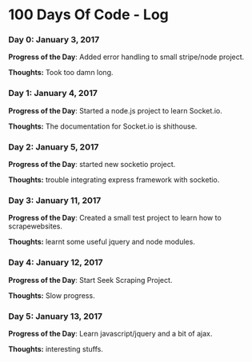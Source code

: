 # 100 Days Of Code - Log

### Day 0: January 3, 2017 

**Progress of the Day**: Added error handling to small stripe/node project.

**Thoughts:** Took too damn long.


### Day 1: January 4, 2017 

**Progress of the Day**: Started a node.js project to learn Socket.io.

**Thoughts:** The documentation for Socket.io is shithouse.


### Day 2: January 5, 2017 

**Progress of the Day**: started new socketio project.

**Thoughts:** trouble integrating express framework with socketio.

### Day 3: January 11, 2017 

**Progress of the Day**: Created a small test project to learn how to scrapewebsites. 

**Thoughts:** learnt some useful jquery and node modules.

### Day 4: January 12, 2017 

**Progress of the Day**: Start Seek Scraping Project.

**Thoughts:** Slow progress.

### Day 5: January 13, 2017 

**Progress of the Day**: Learn javascript/jquery and a bit of ajax. 

**Thoughts:** interesting stuffs.
